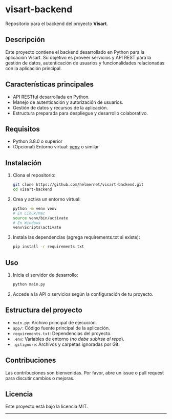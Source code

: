 # visart-backend

Repositorio para el backend del proyecto **Visart**.

## Descripción

Este proyecto contiene el backend desarrollado en Python para la aplicación Visart. Su objetivo es proveer servicios y API REST para la gestión de datos, autenticación de usuarios y funcionalidades relacionadas con la aplicación principal.

## Características principales

- API RESTful desarrollada en Python.
- Manejo de autenticación y autorización de usuarios.
- Gestión de datos y recursos de la aplicación.
- Estructura preparada para despliegue y desarrollo colaborativo.

## Requisitos

- Python 3.8.0 o superior
- (Opcional) Entorno virtual: [venv](https://docs.python.org/3/library/venv.html) o similar

## Instalación

1. Clona el repositorio:

    ```sh
    git clone https://github.com/helmernet/visart-backend.git
    cd visart-backend
    ```

2. Crea y activa un entorno virtual:

    ```sh
    python -m venv venv
    # En Linux/Mac
    source venv/bin/activate
    # En Windows
    venv\Scripts\activate
    ```

3. Instala las dependencias (agrega requirements.txt si existe):

    ```sh
    pip install -r requirements.txt
    ```

## Uso

1. Inicia el servidor de desarrollo:

    ```sh
    python main.py
    ```

2. Accede a la API o servicios según la configuración de tu proyecto.

## Estructura del proyecto

- `main.py`: Archivo principal de ejecución.
- `app/`: Código fuente principal de la aplicación.
- `requirements.txt`: Dependencias del proyecto.
- `.env`: Variables de entorno (_no debe subirse al repo_).
- `.gitignore`: Archivos y carpetas ignoradas por Git.

## Contribuciones

Las contribuciones son bienvenidas. Por favor, abre un issue o pull request para discutir cambios o mejoras.

## Licencia

Este proyecto está bajo la licencia MIT.

---

<!-- Actualización de prueba para verificar workflows de GitHub Actions -->

